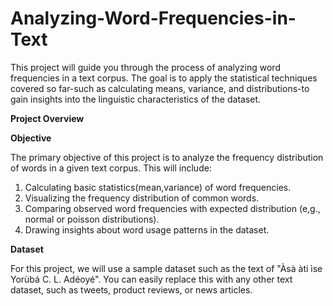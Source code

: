 # Analyzing-Word-Frequencies-in-Text
This project will guide you through the process of analyzing word frequencies in a text corpus. The goal is to apply the statistical techniques covered so far-such as calculating means, variance, and distributions-to gain insights into the linguistic characteristics of the dataset.

**Project Overview**

**Objective**

The primary objective of this project is to analyze the frequency distribution of words in a given text corpus. This will include:
1. Calculating basic statistics(mean,variance) of word frequencies.
2. Visualizing the frequency distribution of common words.
3. Comparing observed word frequencies with expected distribution (e,g., normal or poisson distributions).
4. Drawing insights about word usage patterns in the dataset.

**Dataset**

For this project, we will use a sample dataset such as the text of "Àsà àti ìse Yorùbá C. L. Adéoyé". You can easily replace this with any other text dataset, such as tweets, product reviews, or news articles.

